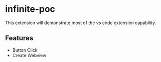 # infinite-poc

This extension will demonstrate most of the vs code extension capability.

## Features

- Button Click
- Create Webview
